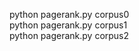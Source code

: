python pagerank.py corpus0 <br />
python pagerank.py corpus1 <br />
python pagerank.py corpus2 <br />
